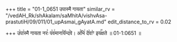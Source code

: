 +++
title = "01-1_0651 उपास्मै गायता"
similar_rv = "/vedAH_Rk/shAkalam/saMhitA/vishvAsa-prastutiH/09/011/01_upAsmai_gAyatA.md"
edit_distance_to_rv = 0.02

+++
उ꣡पा꣢स्मै गायता नरः꣣ प꣡व꣢माना꣣ये꣡न्द꣢वे। अ꣣भि꣢ दे꣣वा꣡ꣳ इय꣢꣯क्षते ॥ 01-1:0651 ॥

<div class="js_include " url="/vedAH_Rk/shAkalam/saMhitA/vishvAsa-prastutiH/09/011/01_upAsmai_gAyatA.md"  newLevelForH1="2" title="विश्वास-शाकल-प्रस्तुतिः"  > </div>